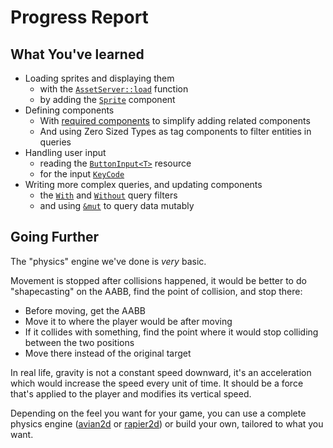 # Progress Report

## What You've learned

* Loading sprites and displaying them
  * with the [`AssetServer::load`](https://docs.rs/bevy/0.15.0-rc.2/bevy/asset/struct.AssetServer.html#method.load) function
  * by adding the [`Sprite`](https://docs.rs/bevy/0.15.0-rc.2/bevy/prelude/struct.Sprite.html) component
* Defining components
  * With [required components](https://docs.rs/bevy/0.15.0-rc.2/bevy/ecs/component/trait.Component.html#required-components) to simplify adding related components
  * And using Zero Sized Types as tag components to filter entities in queries
* Handling user input
  * reading the [`ButtonInput<T>`](https://docs.rs/bevy/0.15.0-rc.2/bevy/input/struct.ButtonInput.html) resource
  * for the input [`KeyCode`](https://docs.rs/bevy/0.15.0-rc.2/bevy/input/keyboard/enum.KeyCode.html)
* Writing more complex queries, and updating components
  * the [`With`](https://docs.rs/bevy/0.15.0-rc.2/bevy/ecs/prelude/struct.With.html) and [`Without`](https://docs.rs/bevy/0.15.0-rc.2/bevy/ecs/prelude/struct.Without.html) query filters
  * and using [`&mut`](https://docs.rs/bevy/0.15.0-rc.2/bevy/ecs/change_detection/struct.Mut.html) to query data mutably

## Going Further

The "physics" engine we've done is *very* basic.

Movement is stopped after collisions happened, it would be better to do "shapecasting" on the AABB, find the point of collision, and stop there:
* Before moving, get the AABB
* Move it to where the player would be after moving
* If it collides with something, find the point where it would stop colliding between the two positions
* Move there instead of the original target

In real life, gravity is not a constant speed downward, it's an acceleration which would increase the speed every unit of time. It should be a force that's applied to the player and modifies its vertical speed.

Depending on the feel you want for your game, you can use a complete physics engine ([avian2d](https://crates.io/crates/avian2d) or [rapier2d](https://rapier.rs)) or build your own, tailored to what you want.
